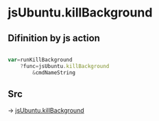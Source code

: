 # jsUbuntu.killBackground

## Difinition by js action

```js.js

var=runKillBackground
	?func=jsUbuntu.killBackground
		&cmdNameString
```

## Src

-> [jsUbuntu.killBackground](https://github.com/puutaro/CommandClick/blob/master/app/src/main/java/com/puutaro/commandclick/fragment_lib/terminal_fragment/js_interface/JsUbuntu.kt#L111)


